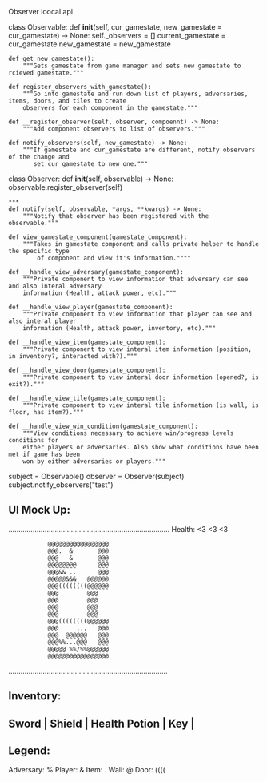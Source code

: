 Observer loocal api

class Observable:
    def __init__(self, cur_gamestate, new_gamestate = cur_gamestate) -> None:
        self._observers = []
        current_gamestate = cur_gamestate
        new_gamestate = new_gamestate
    
    def get_new_gamestate():
        """Gets gamestate from game manager and sets new gamestate to rcieved gamestate."""
        
    def register_observers_with_gamestate():
        """Go into gamestate and run down list of players, adversaries, items, doors, and tiles to create
        observers for each component in the gamestate."""
    
    def __register_observer(self, observer, compoennt) -> None:
        """Add component observers to list of observers."""
    
    def notify_observers(self, new_gamestate) -> None:
        """If gamestate and cur_gamestate are different, notify observers of the change and
           set cur gamestate to new one."""

class Observer:
    def __init__(self, observable) -> None:
        observable.register_observer(self)
    
    ***
    def notify(self, observable, *args, **kwargs) -> None:
        """Notify that observer has been registered with the observable."""
        
    def view_gamestate_component(gamestate_component):
        """Takes in gamestate component and calls private helper to handle the specific type
            of component and view it's information.""""
    
    def __handle_view_adversary(gamestate_component):
        """Private component to view information that adversary can see and also interal adversary
        information (Health, attack power, etc)."""
       
    def __handle_view_player(gamestate_component):
        """Private component to view information that player can see and also interal player
        information (Health, attack power, inventory, etc)."""
    
    def __handle_view_item(gamestate_component):
        """Private component to view interal item information (position, in inventory?, interacted with?)."""
    
    def __handle_view_door(gamestate_component):
        """Private component to view interal door information (opened?, is exit?)."""
        
    def __handle_view_tile(gamestate_component):
        """Private component to view interal tile information (is wall, is floor, has item?)."""
        
    def __handle_view_win_condition(gamestate_component):
        """View conditions necessary to achieve win/progress levels conditions for 
        either players or adversaries. Also show what conditions have been met if game has been 
        won by either adversaries or players."""


subject = Observable()
observer = Observer(subject)
subject.notify_observers("test")


UI Mock Up:
-
................................................................................
                                                               Health: <3 <3 <3                 
                                                                                                                           
                                                                                
               @@@@@@@@@@@@@@@@@                                                
               @@@.  &       @@@                                                
               @@@   &       @@@                                                
               @@@@@@@@      @@@                                                
               @@@&& ..      @@@                                                
               @@@@@&&&   @@@@@@                                                
               @@@((((((((@@@@@@                                                
               @@@        @@@                                                   
               @@@        @@@                                                   
               @@@        @@@                                                   
               @@@        @@@                                                   
               @@@((((((((@@@@@@                                                
               @@@     ...   @@@                                                
               @@@  @@@@@@   @@@                                                
               @@@%%...@@@   @@@                                                
               @@@@@ %%/%%@@@@@@                                                
               @@@@@@@@@@@@@@@@@      
...............................................................................

Inventory:
-------------------------------------------------------------------------------
Sword | Shield | Health Potion | Key |
-------------------------------------------------------------------------------


Legend:
-
Adversary: %
Player: &
Item: .
Wall: @
Door: ((((                                          